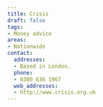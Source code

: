 ```yaml
---
title: Crisis
draft: false
tags:
- Money advice
areas:
- Nationwide
contact:
  addresses:
  - Based in London.
  phone:
  - 0300 636 1967
  web_addresses:
  - http://www.crisis.org.uk
---
```


